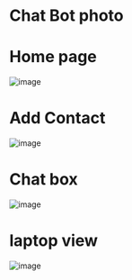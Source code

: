 # Chat Bot photo

# Home page
![image](https://github.com/shanmugamtech/extra_space/assets/107739312/29bd1289-9de6-47b7-8424-b72755406d94)

# Add Contact
![image](https://github.com/shanmugamtech/extra_space/assets/107739312/d63517aa-b0d6-4feb-8602-b57bb5ae3abf)

# Chat box 
![image](https://github.com/shanmugamtech/extra_space/assets/107739312/220fb597-23c6-4b18-85f3-ac854a2d6848)

# laptop view 
![image](https://github.com/shanmugamtech/extra_space/assets/107739312/8588cfe3-5221-46ef-9257-25f91d0db212)
